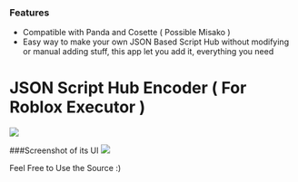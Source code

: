 ### Features

- Compatible with Panda and Cosette ( Possible Misako )
- Easy way to make your own JSON Based Script Hub without modifying or manual adding stuff, this app let you add it, everything you need

# JSON Script Hub Encoder ( For Roblox Executor )

![](https://media.discordapp.net/attachments/903620122269319189/910494822673031218/Java.png)

###Screenshot of its UI
![](https://media.discordapp.net/attachments/903620122269319189/910495619062304788/unknown.png)


Feel Free to Use the Source :)
